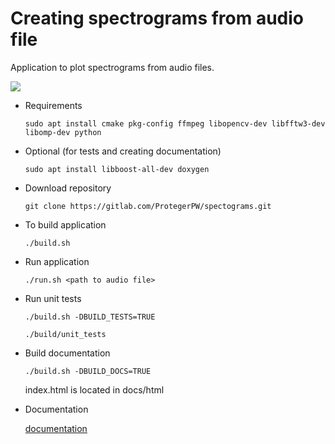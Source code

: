 # Creating spectrograms from audio file

Application to plot spectrograms from audio files.

![](https://gitlab.com/ProtegerPW/spectograms/docs/spectrogram0.png)

* Requirements

    `sudo apt install cmake pkg-config ffmpeg libopencv-dev libfftw3-dev libomp-dev python`

* Optional (for tests and creating documentation)

    `sudo apt install libboost-all-dev doxygen`

* Download repository

    `git clone https://gitlab.com/ProtegerPW/spectograms.git`

* To build application

    `./build.sh`
  
* Run application
  
    `./run.sh <path to audio file>`

* Run unit tests

    `./build.sh -DBUILD_TESTS=TRUE`

    `./build/unit_tests`

* Build documentation

    `./build.sh -DBUILD_DOCS=TRUE`

    index.html is located in docs/html

* Documentation

    [documentation](https://protegerpw.gitlab.io/spectograms/index.html)

